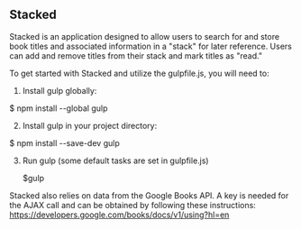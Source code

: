 ## Stacked

Stacked is an application designed to allow users to search for and store book titles and associated information in a "stack" for later reference.  Users can add and remove titles from their stack and mark titles as "read."

To get started with Stacked and utilize the gulpfile.js, you will need to:

1. Install gulp globally:

  $ npm install --global gulp

2. Install gulp in your project directory:

  $ npm install --save-dev gulp

3.  Run gulp (some default tasks are set in gulpfile.js)

    $gulp

Stacked also relies on data from the Google Books API.  A key is needed for the AJAX call and can be obtained by following these instructions:  https://developers.google.com/books/docs/v1/using?hl=en

